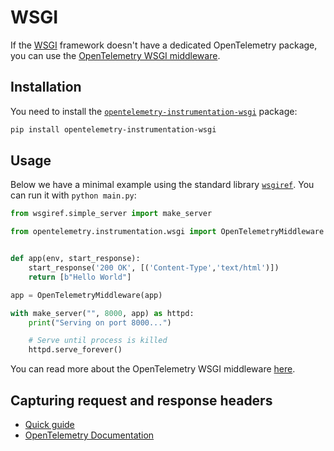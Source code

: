# WSGI

If the [WSGI][wsgi] framework doesn't have a dedicated OpenTelemetry package, you can use the
[OpenTelemetry WSGI middleware][opentelemetry-wsgi].

## Installation

You need to install the [`opentelemetry-instrumentation-wsgi`][pypi-otel-wsgi] package:

```bash
pip install opentelemetry-instrumentation-wsgi
```

## Usage

Below we have a minimal example using the standard library [`wsgiref`][wsgiref]. You can run it with `python main.py`:

```py title="main.py"
from wsgiref.simple_server import make_server

from opentelemetry.instrumentation.wsgi import OpenTelemetryMiddleware


def app(env, start_response):
    start_response('200 OK', [('Content-Type','text/html')])
    return [b"Hello World"]

app = OpenTelemetryMiddleware(app)

with make_server("", 8000, app) as httpd:
    print("Serving on port 8000...")

    # Serve until process is killed
    httpd.serve_forever()
```

You can read more about the OpenTelemetry WSGI middleware [here][opentelemetry-wsgi].

## Capturing request and response headers
<!-- note that this section is duplicated for different frameworks but with slightly different links -->

- [Quick guide](../http_servers.md#capturing-http-server-request-and-response-headers)
- [OpenTelemetry Documentation](https://opentelemetry-python-contrib.readthedocs.io/en/latest/instrumentation/wsgi/wsgi.html#capture-http-request-and-response-headers)

[wsgi]: https://wsgi.readthedocs.io/en/latest/
[opentelemetry-wsgi]: https://opentelemetry-python-contrib.readthedocs.io/en/latest/instrumentation/wsgi/wsgi.html
[pypi-otel-wsgi]: https://pypi.org/project/opentelemetry-instrumentation-wsgi/
[wsgiref]: https://docs.python.org/3/library/wsgiref.html
